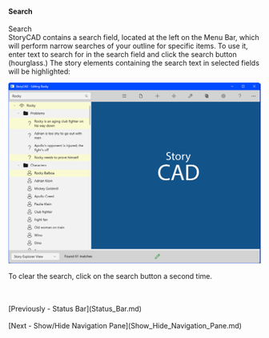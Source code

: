 #### Search ####
Search <br/>
StoryCAD contains a search field, located at the left on the Menu Bar, which will perform narrow searches of your outline for specific items. To use it, enter text to search for in the search field and click the search button (hourglass.) The story elements containing the search text in selected fields will be highlighted: <br/>

![](Search-Function.png)

To clear the search, click on the search button a second time. <br/>

 <br/>
 <br/>
[Previously - Status Bar](Status_Bar.md) <br/>
 <br/>
[Next - Show/Hide Navigation Pane](Show_Hide_Navigation_Pane.md) <br/>
 <br/>
